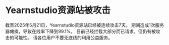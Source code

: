 # Yearnstudio资源站被攻击
截至2025年5月21日，Yearnstudio资源站已经被连续攻击7天。
期间造成1次服务器瘫痪，导致在线率下降到99.1%。
目前已经拦截大部分而已请求，但仍有被攻击的可能性。
请各位用户不要无底线的利用公益服务。

